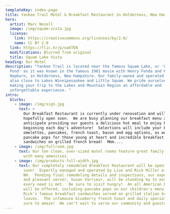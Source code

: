 ```yaml
---
templateKey: index-page
title: Yankee Trail Motel & Breakfast Restaurant in Holderness, New Hampshire
hero:
  artist: Marc Nozell
  image: /img/squam-vista.jpg
  license:
    link: https://creativecommons.org/licenses/by/2.0/
    name: CC BY 2.0
  link: https://flic.kr/p/oa6TEN
  modifications: Blurred from original
  title: Squam Lake Vista
heading: Our Motel
description: "Yankee Trail is located near the famous Squam Lake, or 'On Golden
  Pond' as it was known in the famous 1981 movie with Henry Fonda and Katharine
  Hepburn, in Holderness, New Hampshire. Our family-owned and operated motel is
  also close to Lakes Winnipesaukee and Little Squam. We pride ourselves in
  making your trip to the Lakes and Mountain Region an affordable and
  unforgettable experience. "
intro:
  blurbs:
    - image: /img/sign.jpg
      text: >
        Our Breakfast Restaurant is currently under renovation and will
        hopefully open soon.  We are busy planning our breakfast menu and
        anticipate providing our guests a delicious hot meal to enjoy before
        beginning each day's adventure!  Selections will include your basic
        omelettes, pancakes, french toast, bacon and egg options, as well as
        pancake pops for those young at heart and incredible breakfast
        sandwiches on grilled french bread!  Mmm....
    - image: /img/fullroom.jpg
      text: Our ten clean, over-sized motel rooms feature great family accommodations
        with many amenities.
    - image: /img/products-full-width.jpg
      text: Our completely remodeled Breakfast Restaurant will be opening
        soon!  Expertly managed and operated by Lise and Rick Miller of Salem,
        NH.  Pending final remodeling details and inspections, our experienced
        and pleasant server, Susan Varrieur, will be standing by to ensure your
        every need is met.  Be sure to visit hungry!  An all American breakfast
        will be offered, including pancake pops on our children's menu, and
        Rick's famous breakfast sandwiches served on grilled italian bread
        loaves.  The infamouse blueberry french toast and daily specials are
        sure to amaze!  We can't wait to serve our community and guests!
---
```

